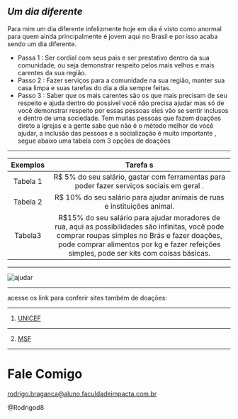 **_Um dia diferente_**
---
Para mim um dia diferente infelizmente hoje em dia é visto como anormal para quem ainda
principalmente é jovem aqui no Brasil e por isso acaba sendo um dia diferente.
* Passa  1 : Ser cordial com seus pais e ser prestativo dentro da sua comunidade, ou seja 
demonstrar respeito pelos mais velhos e mais carentes da sua região.
* Passo 2  : Fazer serviços para a comunidade na sua região, manter sua casa limpa e suas 
tarefas  do dia a dia sempre feitas. 
* Passo 3 : Saber que os mais carentes são os que mais precisam de seu respeito e ajuda 
dentro do possível  você não precisa ajudar mas só de você demonstrar respeito por essas 
pessoas eles vão se sentir inclusos e dentro de uma sociedade.
Tem muitas pessoas que fazem doações direto a igrejas e a gente sabe que não é o método 
melhor de você ajudar, a inclusão das pessoas e a socialização é muito importante , segue 
abaixo uma tabela com 3 opções de doações 
---
 Exemplos  | Tarefa s
:-----------------:|:-------------------:
Tabela  1 |  R$ 5% do seu salário, gastar com ferramentas para poder fazer serviços sociais em geral .
Tabela 2 | R$ 10% do seu salário para ajudar animais de ruas e instituições animal.
Tabela3 | R$15% do seu salário para ajudar moradores de rua, aqui as possibilidades são infinitas, você pode comprar roupas simples no Brás e fazer doações, pode comprar alimentos por kg e fazer refeições simples, pode ser kits com coisas básicas.
---


![ajudar](http://www.oswaldocruz.com/site/images/artigos/amor_ao_proximo_saude.jpg)

---

acesse os link para conferir sites também de doações:

---

1. [UNICEF](https://secure.unicef.org.br/Default.aspx?origem=drtggl&gclid=Cj0KCQjwnqH7BRDdARIsACTSAdvlwuhX4xgVyEXiLAX6T0wdp0Xw67KL6Izg3j1FWauSP9090nk5jG4aAkuQEALw_wcB)

---

2. [MSF](https://www.msf.org.br/doador-sem-fronteiras?utm_source=adwords_msf&utm_medium=&utm_campaign=doacoes_captacao&utm_content=_institucional_general_39923&gclid=Cj0KCQjwnqH7BRDdARIsACTSAdsx0AW_padSpyCjFXyPxqoVnTuS7vwIPNo5o0IXle7bS-EwhVw2lVkaAp79EALw_wcB)

---


# Fale Comigo
 <rodrigo.braganca@aluno.faculdadeimpacta.com.br>
 
@Rodrigod8
